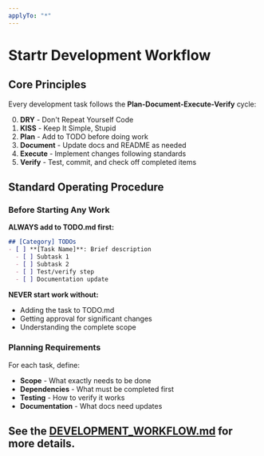 ```yaml
---
applyTo: "*"
---
```

# Startr Development Workflow

## Core Principles

Every development task follows the **Plan-Document-Execute-Verify** cycle:

00. **DRY** - Don't Repeat Yourself Code
01. **KISS** - Keep It Simple, Stupid
10. **Plan** - Add to TODO before doing work
20. **Document** - Update docs and README as needed
30. **Execute** - Implement changes following standards
40. **Verify** - Test, commit, and check off completed items

## Standard Operating Procedure

### Before Starting Any Work

**ALWAYS add to TODO.md first:**

```markdown
## [Category] TODOs
- [ ] **[Task Name]**: Brief description
  - [ ] Subtask 1
  - [ ] Subtask 2
  - [ ] Test/verify step
  - [ ] Documentation update
```

**NEVER start work without:**
- Adding the task to TODO.md
- Getting approval for significant changes
- Understanding the complete scope

### Planning Requirements

For each task, define:
- **Scope** - What exactly needs to be done
- **Dependencies** - What must be completed first
- **Testing** - How to verify it works
- **Documentation** - What docs need updates



## See the [DEVELOPMENT_WORKFLOW.md](docs/DEVELOPMENT_WORKFLOW.md) for more details.